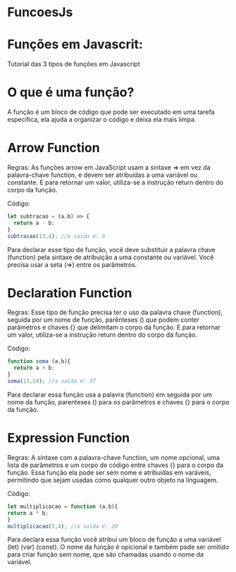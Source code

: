 # FuncoesJs
# Funções em Javascrit:
Tutorial das 3 tipos de funções em Javascript

# O que é uma função?

A função é um bloco de código que pode ser executado em uma tarefa específica, ela ajuda a organizar o código e deixa ela mais limpa.


# Arrow Function
Regras:
As funções arrow em JavaScript usam a sintaxe => em vez da palavra-chave function, e devem ser atribuídas a uma variável ou constante. E para retornar um  valor, utiliza-se a instrução return dentro do corpo da função.

Código:
```js
let subtracao = (a,b) => {
  return a - b;
}
subtracao(13,4); //a saida é: 9
```
Para declarar esse tipo de função, você deve substituir a palavra chave (function) pela sintaxe de atribuição a uma constante ou variável. Você precisa usar a seta (=>) entre os parâmetros.


# Declaration Function

Regras: Esse tipo de função precisa ter o uso da palavra chave (function), seguida por um nome de função, parênteses () que podem conter parâmetros e chaves {} que delimitam o corpo da função. E para retornar um  valor, utiliza-se a instrução return dentro do corpo da função. 

Código:
```js
function soma (a,b){
  return a + b;
}
soma(13,24); //a saída é: 37
```
Para declarar essa função usa a palavra (function) em seguida por um nome da função, parenteses () para os parâmetros e chaves {} para o corpo da função.

# Expression Function

Regras: A sintaxe com a palavra-chave function, um nome opcional, uma lista de parâmetros e um corpo de código entre chaves {} para o corpo da função. Essa função ela pode ser sem nome e atribuídas em varáveis, permitindo que sejam usadas como qualquer outro objeto na linguagem.

Código:
```js
let multiplicacao = function (a,b){
return a * b;
}
multiplicacao(5,4); //a saída é: 20
```

Para declara essa função você atribui um bloco de função a uma variável (let) (var) (const). O nome da função é opicional e também pode ser omitido para criar função sem nome, que são chamadas usando o nome da variável.


